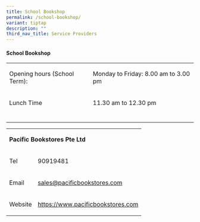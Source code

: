 ```yaml
---
title: School Bookshop
permalink: /school-bookshop/
variant: tiptap
description: ""
third_nav_title: Service Providers
---
```

<h4><strong>School Bookshop</strong></h4>
<table style="minWidth: 50px">
<colgroup>
<col>
<col>
</colgroup>
<tbody>
<tr>
<td rowspan="1" colspan="1">
<p>Opening hours (School Term):</p>
</td>
<td rowspan="1" colspan="1">
<p>Monday to Friday: 8.00 am to 3.00 pm</p>
</td>
</tr>
<tr>
<td rowspan="1" colspan="1">
<p>Lunch Time</p>
</td>
<td rowspan="1" colspan="1">
<p>11.30 am to 12.30 pm</p>
<p></p>
</td>
</tr>
<tr>
<td rowspan="1" colspan="1">
<p></p>
</td>
<td rowspan="1" colspan="1">
<p></p>
</td>
</tr>
</tbody>
</table>
<table style="minWidth: 50px">
<colgroup>
<col>
<col>
</colgroup>
<tbody>
<tr>
<td rowspan="1" colspan="2">
<p><strong>Pacific Bookstores Pte Ltd</strong>
</p>
</td>
</tr>
<tr>
<td rowspan="1" colspan="1">
<p>Tel</p>
</td>
<td rowspan="1" colspan="1">
<p>90919481</p>
</td>
</tr>
<tr>
<td rowspan="1" colspan="1">
<p>Email</p>
</td>
<td rowspan="1" colspan="1">
<p><a href="mailto:sales@pacificbookstores.com" rel="noopener noreferrer nofollow" target="_blank"><u>sales@pacificbookstores.com</u></a>
</p>
</td>
</tr>
<tr>
<td rowspan="1" colspan="1">
<p>Website</p>
</td>
<td rowspan="1" colspan="1">
<p><a href="mailto:sales@pacificbookstores.com" rel="noopener noreferrer nofollow" target="_blank"><u>https://www.pacificbookstores.com</u></a>
</p>
</td>
</tr>
</tbody>
</table>
<p></p>